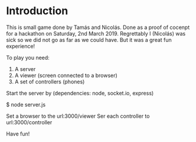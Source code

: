 Introduction
============

This is small game done by Tamás and Nicolás.
Done as a proof of cocenpt for a hackathon on Saturday, 2nd March 2019. Regrettably I (Nicolás) was sick so we did not go as far as we could have.
But it was a great fun experience!

To play you need:

1. A server
2. A viewer (screen connected to a browser)
3. A set of controllers (phones)

Start the server by (dependencies: node, socket.io, express)

$ node server.js

Set a browser to the url:3000/viewer
Ser each controller to url:3000/controller

Have fun!
